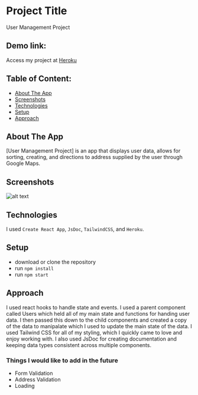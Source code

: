 # Project Title
User Management Project

## Demo link:
Access my project at [Heroku](https://rocky-lowlands-16280.herokuapp.com/)

## Table of Content:

- [About The App](#about-the-app)
- [Screenshots](#screenshots)
- [Technologies](#technologies)
- [Setup](#setup)
- [Approach](#approach)

## About The App
[User Management Project] is an app that displays user data, allows for sorting, creating, and directions to address supplied by the user through Google Maps.

## Screenshots

![alt text](https://github.com/brookelkennison/user-management-project/blob/main/image.jpg?raw=true)

## Technologies
I used `Create React App`, `JsDoc`, `TailwindCSS`, and `Heroku`.

## Setup
- download or clone the repository
- run `npm install`
- run `npm start`

## Approach
I used react hooks to handle state and events. I used a parent component called Users which held all of my main state and functions for handing user data. I then passed this down to the child components and created a copy of the data to manipalate which I used to update the main state of the data. I used Tailwind CSS for all of my styling, which I quickly came to love and enjoy working with. I also used JsDoc for creating documentation and keeping data types consistent across multiple components. 

### Things I would like to add in the future
- Form Validation
- Address Validation
- Loading
